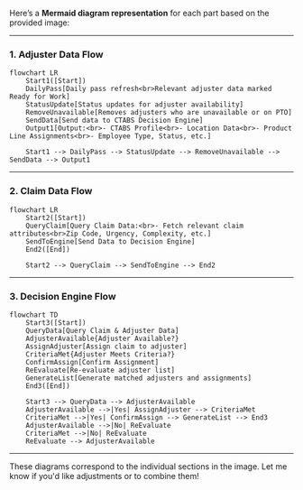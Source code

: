 Here’s a **Mermaid diagram representation** for each part based on the provided image:

---

### **1. Adjuster Data Flow**

```mermaid
flowchart LR
    Start1([Start])
    DailyPass[Daily pass refresh<br>Relevant adjuster data marked Ready for Work]
    StatusUpdate[Status updates for adjuster availability]
    RemoveUnavailable[Removes adjusters who are unavailable or on PTO]
    SendData[Send data to CTABS Decision Engine]
    Output1[Output:<br>- CTABS Profile<br>- Location Data<br>- Product Line Assignments<br>- Employee Type, Status, etc.]

    Start1 --> DailyPass --> StatusUpdate --> RemoveUnavailable --> SendData --> Output1
```

---

### **2. Claim Data Flow**

```mermaid
flowchart LR
    Start2([Start])
    QueryClaim[Query Claim Data:<br>- Fetch relevant claim attributes<br>Zip Code, Urgency, Complexity, etc.]
    SendToEngine[Send Data to Decision Engine]
    End2([End])

    Start2 --> QueryClaim --> SendToEngine --> End2
```

---

### **3. Decision Engine Flow**

```mermaid
flowchart TD
    Start3([Start])
    QueryData[Query Claim & Adjuster Data]
    AdjusterAvailable{Adjuster Available?}
    AssignAdjuster[Assign claim to adjuster]
    CriteriaMet{Adjuster Meets Criteria?}
    ConfirmAssign[Confirm Assignment]
    ReEvaluate[Re-evaluate adjuster list]
    GenerateList[Generate matched adjusters and assignments]
    End3([End])

    Start3 --> QueryData --> AdjusterAvailable
    AdjusterAvailable -->|Yes| AssignAdjuster --> CriteriaMet
    CriteriaMet -->|Yes| ConfirmAssign --> GenerateList --> End3
    AdjusterAvailable -->|No| ReEvaluate
    CriteriaMet -->|No| ReEvaluate
    ReEvaluate --> AdjusterAvailable
```

---

These diagrams correspond to the individual sections in the image. Let me know if you'd like adjustments or to combine them!
